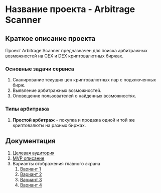 # Название проекта - Arbitrage Scanner

## Краткое описание проекта

Проект Arbitrage Scanner предназначен для поиска арбитражных возможностей на CEX и DEX криптовалютных биржах.

### Основные задачи сервиса

1. Сканирование текущих цен криптовалютных пар с подключенных бирж.
2. Выявление арбитражных возможностей.
3. Оповещение пользователей о найденных возможностях.

### Типы арбитража

1. **Простой арбитраж** - покупка и продажа одной и той же криптовалюты на разных биржах.

## Документация

1. [Целевая аудитория](docs/01-audience.md)
2. [MVP описание](docs/02-mvp-description.md)
3. Варианты отображения главного экрана
   1. [Вариант 1](docs/03-main-screen-ascii-v1.md)
   2. [Вариант 2](docs/03-main-screen-ascii-v2.md)
   3. [Вариант 3](docs/03-main-screen-ascii-v3.md)
   4. [Вариант 4](docs/03-main-screen-ascii-v4.md)


